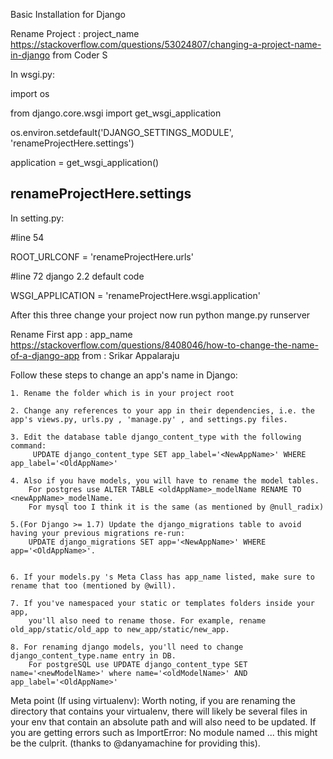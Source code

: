 Basic Installation for Django 

Rename Project : project_name
https://stackoverflow.com/questions/53024807/changing-a-project-name-in-django
from Coder S 


In wsgi.py:

import os

from django.core.wsgi import get_wsgi_application

os.environ.setdefault('DJANGO_SETTINGS_MODULE', 'renameProjectHere.settings')

application = get_wsgi_application()

## renameProjectHere.settings

In setting.py: 

#line 54 

ROOT_URLCONF = 'renameProjectHere.urls'

#line 72 django 2.2 default code

WSGI_APPLICATION = 'renameProjectHere.wsgi.application'


After this three change your project now run python mange.py runserver




Rename First app :  app_name
https://stackoverflow.com/questions/8408046/how-to-change-the-name-of-a-django-app
from : Srikar Appalaraju 


Follow these steps to change an app's name in Django:

    1. Rename the folder which is in your project root

    2. Change any references to your app in their dependencies, i.e. the app's views.py, urls.py , 'manage.py' , and settings.py files.

    3. Edit the database table django_content_type with the following command:
         UPDATE django_content_type SET app_label='<NewAppName>' WHERE app_label='<OldAppName>'
    
    4. Also if you have models, you will have to rename the model tables. 
        For postgres use ALTER TABLE <oldAppName>_modelName RENAME TO <newAppName>_modelName. 
        For mysql too I think it is the same (as mentioned by @null_radix)
    
    5.(For Django >= 1.7) Update the django_migrations table to avoid having your previous migrations re-run: 
        UPDATE django_migrations SET app='<NewAppName>' WHERE app='<OldAppName>'.
        
    
    6. If your models.py 's Meta Class has app_name listed, make sure to rename that too (mentioned by @will).
    
    7. If you've namespaced your static or templates folders inside your app,
        you'll also need to rename those. For example, rename old_app/static/old_app to new_app/static/new_app.
    
    8. For renaming django models, you'll need to change django_content_type.name entry in DB. 
        For postgreSQL use UPDATE django_content_type SET name='<newModelName>' where name='<oldModelName>' AND app_label='<OldAppName>'

Meta point (If using virtualenv): 
    Worth noting, if you are renaming the directory that contains your virtualenv,
    there will likely be several files in your env that contain an absolute path and will also need to be updated. 
    If you are getting errors such as ImportError: No module named ... 
    this might be the culprit. (thanks to @danyamachine for providing this).